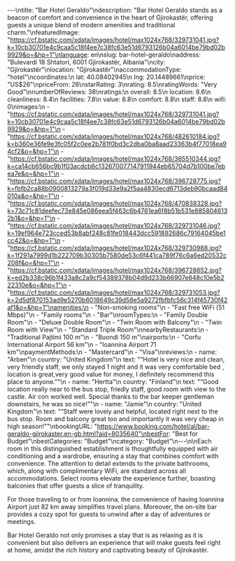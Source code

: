 ---\ntitle: "Bar Hotel Geraldo"\ndescription: "Bar Hotel Geraldo stands as a beacon of comfort and convenience in the heart of Gjirokastër, offering guests a unique blend of modern amenities and traditional charm."\nfeaturedImage: "https://cf.bstatic.com/xdata/images/hotel/max1024x768/329731041.jpg?k=10cb30701e4c9caa5c18f4ee7c38fc63e51d6793126b04a6014be79bd02b9929&o=&hp=1"\nlanguage: en\nslug: bar-hotel-geraldo\naddress: "Bulevardi 18 Shtatori, 6001 Gjirokastër, Albania"\ncity: "Gjirokastër"\nlocation: "Gjirokastër"\naccommodationType: "hotel"\ncoordinates:\n  lat: 40.08402945\n  lng: 20.14489661\nprice: "US$26"\npriceFrom: 26\nstarRating: 3\nrating: 8.5\nratingWords: "Very Good"\nnumberOfReviews: 38\nratings:\n  overall: 8.5\n  location: 8.6\n  cleanliness: 8.4\n  facilities: 7.8\n  value: 8.8\n  comfort: 8.8\n  staff: 8.8\n  wifi: 0\nimages:\n  - "https://cf.bstatic.com/xdata/images/hotel/max1024x768/329731041.jpg?k=10cb30701e4c9caa5c18f4ee7c38fc63e51d6793126b04a6014be79bd02b9929&o=&hp=1"\n  - "https://cf.bstatic.com/xdata/images/hotel/max1024x768/482610184.jpg?k=b360e36fe9e3fc05f2c0ee2b781f0bd3c2dba0ba8aad23363b4f77018ea94cf2&o=&hp=1"\n  - "https://cf.bstatic.com/xdata/images/hotel/max1024x768/365510344.jpg?k=ca14cb656bc9b1f03acdcb6c132670077147911944eb65704d7b100be7ebea7e&o=&hp=1"\n  - "https://cf.bstatic.com/xdata/images/hotel/max1024x768/396728775.jpg?k=fbfb2ca88b0900813279a3f019d33e9a2f5aa4830ecd6713deb90bcaad84010a&o=&hp=1"\n  - "https://cf.bstatic.com/xdata/images/hotel/max1024x768/470838328.jpg?k=73c71c81deefec73e845e086eea5f463c6b4761ea6f8b51b531e8858046132b1&o=&hp=1"\n  - "https://cf.bstatic.com/xdata/images/hotel/max1024x768/329731046.jpg?k=19ef964e723cced53b8abf248c81fe018443dcc591892686c79164045be1cc42&o=&hp=1"\n  - "https://cf.bstatic.com/xdata/images/hotel/max1024x768/329730988.jpg?k=1f291a7999d1b222709b30305b7580de53c6f441ca789f76c6a6ed20532c208f&o=&hp=1"\n  - "https://cf.bstatic.com/xdata/images/hotel/max1024x768/396728652.jpg?k=ed2b338c96b1f433a8c2a9cf54389378b04d9d233b66907e848c10e5b222310e&o=&hp=1"\n  - "https://cf.bstatic.com/xdata/images/hotel/max1024x768/329731053.jpg?k=2d5df870153ad9e5270b6018649c39d58e5a9272fbfbfc56c314f45730f42af1&o=&hp=1"\namenities:\n  - "Non-smoking rooms"\n  - "Fast free WiFi (51 Mbps)"\n  - "Family rooms"\n  - "Bar"\nroomTypes:\n  - "Family Double Room"\n  - "Deluxe Double Room"\n  - "Twin Room with Balcony"\n  - "Twin Room with View"\n  - "Standard Triple Room"\nnearbyRestaurants:\n  - "Traditional Pajtimi 100 m"\n  - "Buondi 150 m"\nairports:\n  - "Corfu International Airport 56 km"\n  - "Ioannina Airport 71 km"\npaymentMethods:\n  - "Mastercard"\n  - "Visa"\nreviews:\n  - name: "Arben"\n    country: "United Kingdom"\n    text: "“Hotel is very nice and clean, very friendly staff, we only stayed 1 night and it was very comfortable bed , location is great,very good value for money, I definitely recommend this place to anyone.”"\n  - name: "Hertta"\n    country: "Finland"\n    text: "“Good location really near to the bus stop, friedly staff, good room with view to the castle. Air con worked well. Special thanks to the bar keeper gentleman downstairs, he was so nice!”"\n  - name: "Jamie"\n    country: "United Kingdom"\n    text: "“Staff were lovely and helpful, located right next to the bus stop. Room and balcony great too and importantly it was very cheap in high season!”"\nbookingURL: "https://www.booking.com/hotel/al/bar-geraldo-gjirokaster.en-gb.html?aid=8035640"\nbestFor: "Best for Budget"\nbestCategories: "Budget"\ncategory: "Budget"\n---\n\nEach room in this distinguished establishment is thoughtfully equipped with air conditioning and a wardrobe, ensuring a stay that combines comfort with convenience. The attention to detail extends to the private bathrooms, which, along with complimentary WiFi, are standard across all accommodations. Select rooms elevate the experience further, boasting balconies that offer guests a slice of tranquility.

For those traveling to or from Ioannina, the convenience of having Ioannina Airport just 82 km away simplifies travel plans. Moreover, the on-site bar provides a cozy spot for guests to unwind after a day of adventures or meetings.

Bar Hotel Geraldo not only promises a stay that is as relaxing as it is convenient but also delivers an experience that will make guests feel right at home, amidst the rich history and captivating beauty of Gjirokastër.